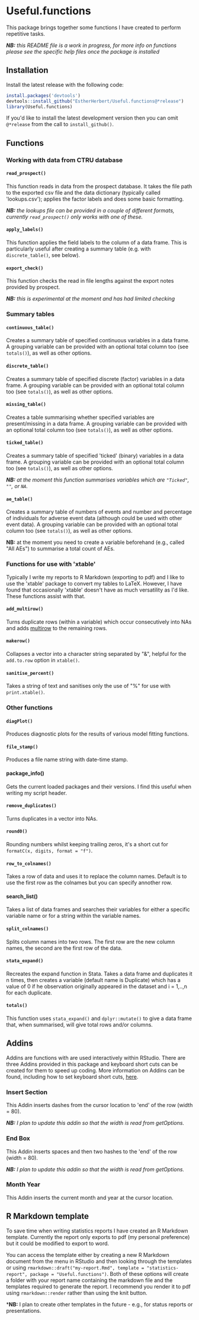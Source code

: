 # Useful.functions

This package brings together some functions I have created to perform repetitive tasks.

***NB:** this README file is a work in progress, for more info on functions please see the specific help files once the package is installed*

## Installation

Install the latest release with the following code:

``` r
install.packages('devtools')
devtools::install_github("EstherHerbert/Useful.functions@*release")
library(Useful.functions)
```

If you'd like to install the latest development version then you can omit `@*release` from the call to `install_github()`.

## Functions

### Working with data from CTRU database

#### `read_prospect()`

This function reads in data from the prospect database. It takes the file path to the exported csv file and the data dictionary (typically called 'lookups.csv'); applies the factor labels and does some basic formatting. 

***NB:** the lookups file can be provided in a couple of different formats, currently `read_prospect()` only works with one of these.*

#### `apply_labels()`

This function applies the field labels to the column of a data frame. This is particularly useful after creating a summary table (e.g. with `discrete_table()`, see below).

#### `export_check()`

This function checks the read in file lengths against the export notes provided by prospect.

***NB:** this is experimental at the moment and has had limited checking*

### Summary tables

#### `continuous_table()`

Creates a summary table of specified continuous variables in a data frame. A grouping variable can be provided with an optional total column too (see `totals()`), as well as other options.

#### `discrete_table()`

Creates a summary table of specified discrete (factor) variables in a data frame. A grouping variable can be provided with an optional total column too (see `totals()`), as well as other options.

#### `missing_table()`

Creates a table summarising whether specified variables are present/missing in a data frame. A grouping variable can be provided with an optional total column too (see `totals()`), as well as other options.

#### `ticked_table()`

Creates a summary table of specified 'ticked' (binary) variables in a data frame. A grouping variable can be provided with an optional total column too (see `totals()`), as well as other options.

***NB:** at the moment this function summarises variables which are `"Ticked"`, `""`, or `NA`.*


#### `ae_table()`

Creates a summary table of numbers of events and number and percentage of individuals for adverse event data (although could be used with other event data). A grouping variable can be provided with an optional total column too (see `totals()`), as well as other options.

**NB:** at the moment you need to create a variable beforehand (e.g., called "All AEs") to summarise a total count of AEs.

### Functions for use with 'xtable'

Typically I write my reports to R Markdown (exporting to pdf) and I like to use the 'xtable' package to convert my tables to LaTeX. However, I have found that occasionally 'xtable' doesn't have as much versatility as I'd like. These functions assist with that.

#### `add_multirow()`

Turns duplicate rows (within a variable) which occur consecutively into NAs and adds [multirow](https://ctan.org/pkg/multirow?lang=en) to the remaining rows.

#### `makerow()`

Collapses a vector into a character string separated by "&", helpful for the `add.to.row` option in `xtable()`.

#### `sanitise_percent()`

Takes a string of text and sanitises only the use of "%" for use with `print.xtable()`.

### Other functions

#### `diagPlot()`

Produces diagnostic plots for the results of various model fitting functions.

#### `file_stamp()`

Produces a file name string with date-time stamp.

#### package_info()

Gets the current loaded packages and their versions. I find this useful when writing my script header.

#### `remove_duplicates()`

Turns duplicates in a vector into NAs.

#### `round0()`

Rounding numbers whilst keeping trailing zeros, it's a short cut for `formatC(x, digits, format = "f")`.

#### `row_to_colnames()`

Takes a row of data and uses it to replace the column names. Default is to use the first row as the colnames but you can specify annother row.

#### search_list()

Takes a list of data frames and searches their variables for either a specific variable name or for a string within the variable names.

#### `split_colnames()`

Splits column names into two rows. The first row are the new column names, the second are the first row of the data.

#### `stata_expand()`

Recreates the expand function in Stata. Takes a data frame and duplicates it n times, then creates a variable (default name is Duplicate) which has a value of 0 if he observation originally appeared in the dataset and i = 1,..,n for each duplicate.

#### `totals()`

This function uses `stata_expand()` and `dplyr::mutate()` to give a data frame that, when summarised, will give total rows and/or columns.

## Addins

Addins are functions with are used interactively within RStudio. There are three Addins provided in this package and keyboard short cuts can be created for them to speed up coding. More information on Addins can be found, including how to set keyboard short cuts,  [here](https://docs.posit.co/ide/user/ide/guide/productivity/add-ins.html).

### Insert Section

This Addin inserts dashes from the cursor location to 'end' of the row (width = 80).

***NB:** I plan to update this addin so that the width is read from getOptions.*

### End Box

This Addin inserts spaces and then two hashes to the 'end' of the row (width = 80).

***NB:** I plan to update this addin so that the width is read from getOptions.*

### Month Year

This Addin inserts the current month and year at the cursor location.


## R Markdown template

To save time when writing statistics reports I have created an R Markdown template. Currently the report only exports to pdf (my personal preference) but it could be modified to export to word.

You can access the template either by creating a new R Markdown document from the menu in RStudio and then looking through the templates or using `rmarkdown::draft("my-report.Rmd", template = "statistics-report", package = "Useful.functions")`. Both of these options will create a folder with your report name containing the markdown file and the templates required to generate the report. I recommend you render it to pdf using `rmarkdown::render` rather than using the knit button.

***NB:** I plan to create other templates in the future - e.g., for status reports or presentations.

